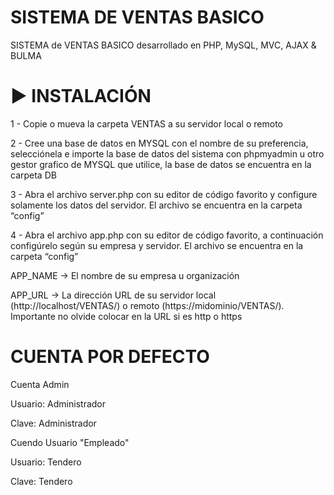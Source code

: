 # SISTEMA DE VENTAS BASICO

SISTEMA de VENTAS BASICO desarrollado en PHP, MySQL, MVC, AJAX &amp; BULMA

# ▶️ INSTALACIÓN

<p>1 - Copie o mueva la carpeta VENTAS a su servidor local o remoto</p>
<p>2 - Cree una base de datos en MYSQL con el nombre de su preferencia, 
selecciónela e importe la base de datos del sistema con phpmyadmin u otro gestor grafico de MYSQL que utilice, la base de datos se encuentra en la carpeta DB</p>
<p>3 - Abra el archivo server.php con su editor de código favorito y configure solamente los datos del servidor. El archivo se encuentra en la carpeta “config”</p>
<p>4 - Abra el archivo app.php con su editor de código favorito, a continuación configúrelo según su empresa y servidor. El archivo se encuentra en la carpeta “config”</p>
<p>APP_NAME -> El nombre de su empresa u organización
</p>
<p>APP_URL -> La dirección URL de su servidor local (http://localhost/VENTAS/) o remoto (https://midominio/VENTAS/). 
Importante no olvide colocar en la URL si es http o https</p>

# CUENTA POR DEFECTO

Cuenta Admin

<p>Usuario: Administrador</p>
<p>Clave: Administrador</p>
Cuendo Usuario "Empleado"
<p>Usuario: Tendero</p>
<p>Clave: Tendero</p>
